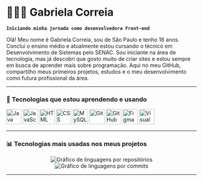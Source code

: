 # 👩🏻‍💻 Gabriela Correia

**`Iniciando minha jornada como desenvolvedora Front-end`**

Olá! Meu nome é Gabriela Correia, sou de São Paulo e tenho 18 anos. Concluí o ensino médio e atualmente estou cursando o técnico em Desenvolvimento de Sistemas pelo SENAC. Sou iniciante na área de tecnologia, mas já descobri que gosto muito de criar sites e estou sempre em busca de aprender mais sobre programação. Aqui no meu GitHub, compartilho meus primeiros projetos, estudos e o meu desenvolvimento como futura profissional da área.

---

### 🚀 Tecnologias que estou aprendendo e usando

<p align="left">
  <img src="https://cdn.jsdelivr.net/gh/devicons/devicon/icons/java/java-original.svg" title="Java" width="40" />
  <img src="https://cdn.jsdelivr.net/gh/devicons/devicon/icons/javascript/javascript-original.svg" title="JavaScript" width="40" />
  <img src="https://cdn.jsdelivr.net/gh/devicons/devicon/icons/html5/html5-original.svg" title="HTML" width="40" />
  <img src="https://cdn.jsdelivr.net/gh/devicons/devicon/icons/css3/css3-original.svg" title="CSS" width="40" />
  <img src="https://cdn.jsdelivr.net/gh/devicons/devicon/icons/mysql/mysql-original.svg" title="MySQL" width="40" />
  <img src="https://cdn.jsdelivr.net/gh/devicons/devicon/icons/git/git-original.svg" title="Git" width="40" />
  <img src="https://cdn.jsdelivr.net/gh/devicons/devicon/icons/github/github-original.svg" title="GitHub" width="40" />
  <img src="https://cdn.jsdelivr.net/gh/devicons/devicon/icons/figma/figma-original.svg" title="Figma" width="40" />
  <img src="https://cdn.jsdelivr.net/gh/devicons/devicon/icons/vscode/vscode-original.svg" title="Visual Studio Code" width="40" />
</p>

---

### 📊 Tecnologias mais usadas nos meus projetos

<p align="center">
  <img 
    src="https://github-profile-summary-cards.vercel.app/api/cards/repos-per-language?username=gabriela-correia&theme=tokyonight" 
    alt="Gráfico de linguagens por repositórios" 
  />
  <img 
    src="https://github-profile-summary-cards.vercel.app/api/cards/most-commit-language?username=gabriela-correia&theme=tokyonight" 
    alt="Gráfico de linguagens por commits" 
  />
</p>

---

<!-- Posso adicionar suas redes sociais, projetos em destaque ou certificados se quiser! -->
